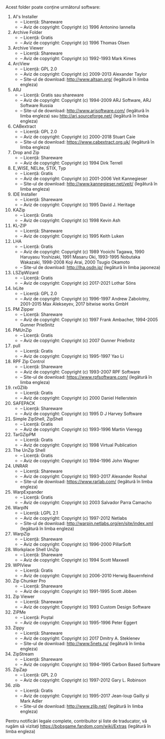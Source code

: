 Acest folder poate conține următorul software:

1. AI's Installer
   - – Licență: Shareware
   - – Aviz de copyright: Copyright (c) 1996 Antonino Iannella
2. Archive Folder
   - – Licență: Gratis
   - – Aviz de copyright: Copyright (c) 1996 Thomas Olsen
3. Archive Viewer
   - – Licență: Shareware
   - – Aviz de copyright: Copyright (c) 1992-1993 Mark Kimes
4. ArcView
   - – Licență: GPL 2.0
   - – Aviz de copyright: Copyright (c) 2009-2013 Alexander Taylor
   - – Site-ul de download: http://www.altsan.org/ (legătură în limba engleza)
5. ARJ
   - – Licență: Gratis sau shareware
   - – Aviz de copyright: Copyright (c) 1994-2009 ARJ Software, ARJ Software Russia
   - – Site-ul de download: http://www.arjsoftware.com/ (legătură în limba engleza) sau http://arj.sourceforge.net/ (legătură în limba engleza)
6. CABextract
   - – Licență: GPL 2.0
   - – Aviz de copyright: Copyright (c) 2000-2018 Stuart Caie
   - – Site-ul de download: https://www.cabextract.org.uk/ (legătură în limba engleza)
7. Drop and Zip
   - – Licență: Shareware
   - – Aviz de copyright: Copyright (c) 1994 Dirk Terrell
8. E_WISE, NELite, STIX, Typ
   - – Licență: Gratis
   - – Aviz de copyright: Copyright (c) 2001-2006 Veit Kannegieser
   - – Site-ul de download: http://www.kannegieser.net/veit/ (legătură în limba engleza)
9. IDE Installer
   - – Licență: Shareware
   - – Aviz de copyright: Copyright (c) 1995 David J. Heritage
10. KAZip
    - – Licență: Gratis
    - – Aviz de copyright: Copyright (c) 1998 Kevin Ash
11. KL-ZIP
    - – Licență: Shareware
    - – Aviz de copyright: Copyright (c) 1995 Keith Luken
12. LHA
    - – Licență: Gratis
    - – Aviz de copyright: Copyright (c) 1989 Yooichi Tagawa, 1990 Haruyasu Yoshizaki, 1991 Masaru Oki, 1993-1995 Nobutaka Wakazaki, 1998-2008 Koji Arai, 2000 Tsugio Okamoto
    - – Site-ul de download: http://lha.osdn.jp/ (legătură în limba japoneza)
13. LSZipWizard
    - – Licență: Gratis
    - – Aviz de copyright: Copyright (c) 2017-2021 Lothar Söns
14. lxLite
    - – Licență: GPL 2.0
    - – Aviz de copyright: Copyright (c) 1996-1997 Andrew Zabolotny, 2001-2015 Max Alekseyev, 2017 bitwise works GmbH
15. PM Zipper
    - – Licență: Shareware
    - – Aviz de copyright: Copyright (c) 1997 Frank Ambacher, 1994-2005 Gunner Prießnitz
16. PMUnZip
    - – Licență: Gratis
    - – Aviz de copyright: Copyright (c) 2007 Gunner Prießnitz
17. pull
    - – Licență: Gratis
    - – Aviz de copyright: Copyright (c) 1995-1997 Yao Li
18. RPF Zip Control
    - – Licență: Shareware
    - – Aviz de copyright: Copyright (c) 1993-2007 RPF Software
    - – Site-ul de download: https://www.rpfsoftware.com/ (legătură în limba engleza)
19. rxGZlib
    - – Licență: Gratis
    - – Aviz de copyright: Copyright (c) 2000 Daniel Hellerstein
20. SAFEPACK
    - – Licență: Shareware
    - – Aviz de copyright: Copyright (c) 1995 D J Harvey Software
21. Simple ZipShell, ZipShell
    - – Licență: Gratis
    - – Aviz de copyright: Copyright (c) 1993-1996 Martin Vieregg
22. TarGZipPM
    - – Licență: Gratis
    - – Aviz de copyright: Copyright (c) 1998 Virtual Publication
23. The UnZip Shell
    - – Licență: Gratis
    - – Aviz de copyright: Copyright (c) 1994-1996 John Wagner
24. UNRAR
    - – Licență: Shareware
    - – Aviz de copyright: Copyright (c) 1993-2017 Alexander Roshal
    - – Site-ul de download: https://www.rarlab.com/ (legătură în limba engleza)
25. WarpExpander
    - – Licență: Gratis
    - – Aviz de copyright: Copyright (c) 2003 Salvador Parra Camacho
26. WarpIN
    - – Licență: LGPL 2.1
    - – Aviz de copyright: Copyright (c) 1997-2012 Netlabs
    - – Site-ul de download: http://warpin.netlabs.org/en/site/index.xml (legătură în limba engleza)
27. WarpZip
    - – Licență: Shareware
    - – Aviz de copyright: Copyright (c) 1996-2000 PillarSoft
28. Workplace Shell UnZip
    - – Licență: Shareware
    - – Aviz de copyright: Copyright (c) 1994 Scott Maxwell
29. WPIView
    - – Licență: Gratis
    - – Aviz de copyright: Copyright (c) 2006-2010 Herwig Bauernfeind
30. Zip Chunker Pro
    - – Licență: Shareware
    - – Aviz de copyright: Copyright (c) 1991-1995 Scott Jibben
31. Zip Viewer
    - – Licență: Shareware
    - – Aviz de copyright: Copyright (c) 1993 Custom Design Software
32. ZiPMe
    - – Licență: Poștal
    - – Aviz de copyright: Copyright (c) 1995-1996 Peter Eggert
33. Zippy
    - – Licență: Shareware
    - – Aviz de copyright: Copyright (c) 2017 Dmitry A. Steklenev
    - – Site-ul de download: http://www.5nets.ru/ (legătură în limba engleza)
34. ZipStream
    - – Licență: Shareware
    - – Aviz de copyright: Copyright (c) 1994-1995 Carbon Based Software
35. ZipZap
    - – Licență: GPL 2.0
    - – Aviz de copyright: Copyright (c) 1997-2012 Gary L. Robinson
36. zlib
    - – Licență: Gratis
    - – Aviz de copyright: Copyright (c) 1995-2017 Jean-loup Gailly și Mark Adler
    - – Site-ul de download: http://www.zlib.net/ (legătură în limba engleza)

Pentru notificări legale complete, contribuitor și liste de traducator, vă rugăm să vizitați https://bobsgame.fandom.com/wiki/Extras (legătură în limba engleza)
